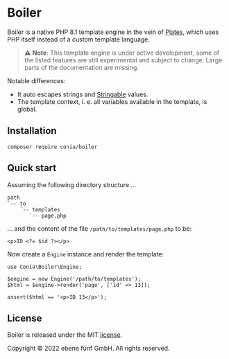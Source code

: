 Boiler
======

Boiler is a native PHP 8.1 template engine in the vein of [Plates](https://platesphp.com/), which
uses PHP itself instead of a custom template language.

> :warning: **Note**: This template engine is under active development, some of the listed features are still experimental and subject to change. Large parts of the documentation are missing. 

Notable differences:

* It auto escapes strings and [Stringable](https://www.php.net/manual/en/class.stringable.php) values.
* The template context, i. e. all variables available in the template, is global.


## Installation

    composer require conia/boiler


## Quick start

Assuming the following directory structure ...

    path
    `-- to
        `-- templates
           `-- page.php

... and the content of the file `/path/to/templates/page.php` to be:
    
    <p>ID <?= $id ?></p>

Now create a `Engine` instance and render the template:

    use Conia\Boiler\Engine;

    $engine = new Engine('/path/to/templates');
    $html = $engine->render('page', ['id' => 13]);

    assert($html == '<p>ID 13</p>');


## License

Boiler is released under the MIT [license](LICENSE.md).

Copyright © 2022 ebene fünf GmbH. All rights reserved.
